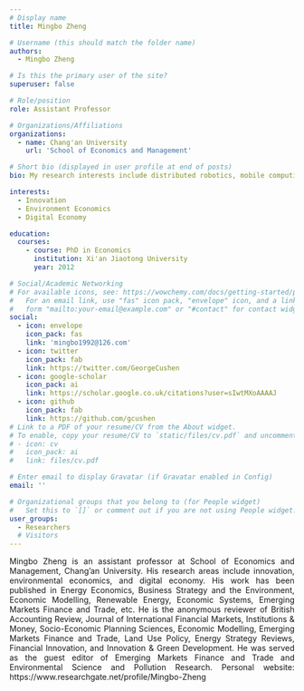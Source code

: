 ```yaml
---
# Display name
title: Mingbo Zheng

# Username (this should match the folder name)
authors:
  - Mingbo Zheng

# Is this the primary user of the site?
superuser: false

# Role/position
role: Assistant Professor 

# Organizations/Affiliations
organizations:
  - name: Chang'an University
    url: 'School of Economics and Management'

# Short bio (displayed in user profile at end of posts)
bio: My research interests include distributed robotics, mobile computing and programmable matter.

interests:
  - Innovation
  - Environment Economics
  - Digital Economy

education:
  courses:
    - course: PhD in Economics
      institution: Xi'an Jiaotong University
      year: 2012

# Social/Academic Networking
# For available icons, see: https://wowchemy.com/docs/getting-started/page-builder/#icons
#   For an email link, use "fas" icon pack, "envelope" icon, and a link in the
#   form "mailto:your-email@example.com" or "#contact" for contact widget.
social:
  - icon: envelope
    icon_pack: fas
    link: 'mingbo1992@126.com'
  - icon: twitter
    icon_pack: fab
    link: https://twitter.com/GeorgeCushen
  - icon: google-scholar
    icon_pack: ai
    link: https://scholar.google.co.uk/citations?user=sIwtMXoAAAAJ
  - icon: github
    icon_pack: fab
    link: https://github.com/gcushen
# Link to a PDF of your resume/CV from the About widget.
# To enable, copy your resume/CV to `static/files/cv.pdf` and uncomment the lines below.
# - icon: cv
#   icon_pack: ai
#   link: files/cv.pdf

# Enter email to display Gravatar (if Gravatar enabled in Config)
email: ''

# Organizational groups that you belong to (for People widget)
#   Set this to `[]` or comment out if you are not using People widget.
user_groups:
  - Researchers
  # Visitors
---
```


<div style="text-align: justify">
Mingbo Zheng is an assistant professor at School of Economics and Management, Chang’an University. His research areas include innovation, environmental economics, and digital economy. His work has been published in Energy Economics, Business Strategy and the Environment, Economic Modelling, Renewable Energy, Economic Systems, Emerging Markets Finance and Trade, etc. He is the anonymous reviewer of British Accounting Review, Journal of International Financial Markets, Institutions & Money, Socio-Economic Planning Sciences, Economic Modelling, Emerging Markets Finance and Trade, Land Use Policy, Energy Strategy Reviews, Financial Innovation, and Innovation & Green Development. He was served as the guest editor of Emerging Markets Finance and Trade and Environmental Science and Pollution Research.
Personal website: https://www.researchgate.net/profile/Mingbo-Zheng
</div>